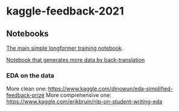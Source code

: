 # kaggle-feedback-2021

## Notebooks
[The main simple longformer training notebook](https://colab.research.google.com/drive/1DB7CETQ6xMy6O_4ftVq3Vz_szC_vKW1R#scrollTo=LTNAmqPDSWLT).

[Notebook that generates more data by back-translation](https://colab.research.google.com/drive/1Qe5L9KhrOI329bRer2VbewT3T7nll-Nv#scrollTo=XE0PMZSkftkf)


### EDA on the data
More clean one: https://www.kaggle.com/dinowun/eda-simplified-feedback-prize
More comprehensive one: https://www.kaggle.com/erikbruin/nlp-on-student-writing-eda


